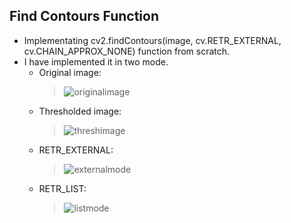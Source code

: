 ## Find Contours Function
- Implementating cv2.findContours(image, cv.RETR_EXTERNAL, cv.CHAIN_APPROX_NONE) function from scratch.
- I have implemented it in two mode.
  - Original image:
    >  ![originalimage](https://user-images.githubusercontent.com/77120507/146637101-a4a526cf-a519-4b14-9a4d-b0bc80b365c5.png)
  - Thresholded image:
    >  ![threshimage](https://user-images.githubusercontent.com/77120507/146637154-c80b9d36-e5fd-4350-a5c4-6fa8f2f9b01e.png)
  - RETR_EXTERNAL:
    > ![externalmode](https://user-images.githubusercontent.com/77120507/146637080-343680f3-4783-48f1-9546-e654bb279e82.png)
  - RETR_LIST:
    > ![listmode](https://user-images.githubusercontent.com/77120507/146637057-65e31e74-5a99-45c1-b3e6-2116eca909e5.png)
